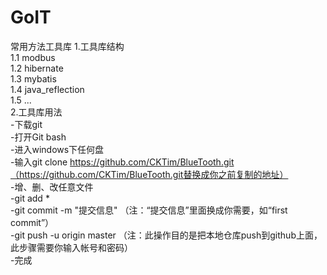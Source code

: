 # GoIT
常用方法工具库
1.工具库结构  
1.1 modbus  
1.2 hibernate  
1.3 mybatis  
1.4 java_reflection  
1.5 ...  
2.工具库用法  
-下载git  
-打开Git bash  
-进入windows下任何盘  
-输入git clone https://github.com/CKTim/BlueTooth.git（https://github.com/CKTim/BlueTooth.git替换成你之前复制的地址）  
-增、删、改任意文件  
-git add *  
-git commit  -m  "提交信息"  （注：“提交信息”里面换成你需要，如“first commit”）  
-git push -u origin master   （注：此操作目的是把本地仓库push到github上面，此步骤需要你输入帐号和密码）  
-完成  
